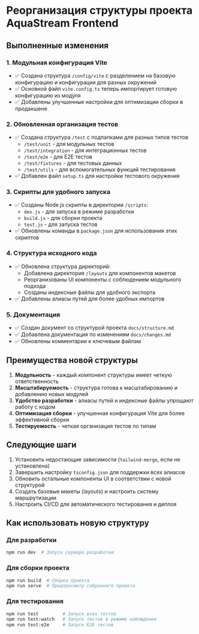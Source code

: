 # Реорганизация структуры проекта AquaStream Frontend

## Выполненные изменения

### 1. Модульная конфигурация Vite

- ✅ Создана структура `/config/vite` с разделением на базовую конфигурацию и конфигурации для разных окружений
- ✅ Основной файл `vite.config.ts` теперь импортирует готовую конфигурацию из модуля
- ✅ Добавлены улучшенные настройки для оптимизации сборки в продакшене

### 2. Обновленная организация тестов

- ✅ Создана структура `/test` с подпапками для разных типов тестов
  - `/test/unit` - для модульных тестов
  - `/test/integration` - для интеграционных тестов
  - `/test/e2e` - для E2E тестов
  - `/test/fixtures` - для тестовых данных
  - `/test/utils` - для вспомогательных функций тестирования
- ✅ Добавлен файл `setup.ts` для настройки тестового окружения

### 3. Скрипты для удобного запуска

- ✅ Созданы Node.js скрипты в директории `/scripts`:
  - `dev.js` - для запуска в режиме разработки
  - `build.js` - для сборки проекта
  - `test.js` - для запуска тестов
- ✅ Обновлены команды в `package.json` для использования этих скриптов

### 4. Структура исходного кода

- ✅ Обновлена структура директорий:
  - Добавлена директория `/layouts` для компонентов макетов
  - Реорганизованы UI компоненты с соблюдением модульного подхода
  - Созданы индексные файлы для удобного экспорта
- ✅ Добавлены алиасы путей для более удобных импортов

### 5. Документация

- ✅ Создан документ со структурой проекта `docs/structure.md`
- ✅ Добавлена документация по изменениям `docs/changes.md`
- ✅ Обновлены комментарии к ключевым файлам

## Преимущества новой структуры

1. **Модульность** - каждый компонент структуры имеет четкую ответственность
2. **Масштабируемость** - структура готова к масштабированию и добавлению новых модулей
3. **Удобство разработки** - алиасы путей и индексные файлы упрощают работу с кодом
4. **Оптимизация сборки** - улучшенная конфигурация Vite для более эффективной сборки
5. **Тестируемость** - четкая организация тестов по типам

## Следующие шаги

1. Установить недостающие зависимости (`tailwind-merge`, если не установлена)
2. Завершить настройку `tsconfig.json` для поддержки всех алиасов
3. Обновить остальные компоненты UI в соответствии с новой структурой
4. Создать базовые макеты (layouts) и настроить систему маршрутизации
5. Настроить CI/CD для автоматического тестирования и деплоя

## Как использовать новую структуру

### Для разработки

```bash
npm run dev  # Запуск сервера разработки
```

### Для сборки проекта

```bash
npm run build  # Сборка проекта
npm run serve  # Предпросмотр собранного проекта
```

### Для тестирования

```bash
npm run test         # Запуск всех тестов
npm run test:watch   # Запуск тестов в режиме наблюдения
npm run test:e2e     # Запуск E2E тестов
``` 